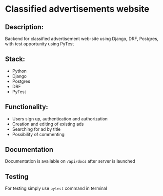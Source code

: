 # Classified advertisements website 

## Description:
Backend for classified advertisement web-site using Django, DRF, Postgres, with test opportunity using PyTest

## Stack:
- Python
- Django
- Postgres
- DRF
- PyTest

## Functionality:

- Users sign up, authentication and authorization
- Creation and  editing of existing ads
- Searching for ad by title
- Possibility of commenting


## Documentation
Documentation is available on `/api/docs` after server is launched

## Testing
For testing simply use `pytest` command in terminal